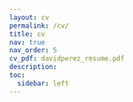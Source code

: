 ```yaml
---
layout: cv
permalink: /cv/
title: cv
nav: true
nav_order: 5
cv_pdf: davidperez_resume.pdf
description: 
toc:
  sidebar: left
---
```

